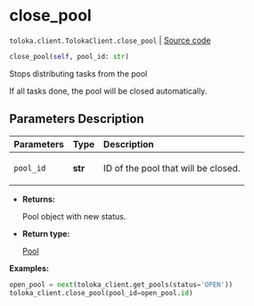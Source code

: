 # close_pool
`toloka.client.TolokaClient.close_pool` | [Source code](https://github.com/Toloka/toloka-kit/blob/v1.0.1/src/client/__init__.py#L40)

```python
close_pool(self, pool_id: str)
```

Stops distributing tasks from the pool


If all tasks done, the pool will be closed automatically.

## Parameters Description

| Parameters | Type | Description |
| :----------| :----| :-----------|
`pool_id`|**str**|<p>ID of the pool that will be closed.</p>

* **Returns:**

  Pool object with new status.

* **Return type:**

  [Pool](toloka.client.pool.Pool.md)

**Examples:**

```python
open_pool = next(toloka_client.get_pools(status='OPEN'))
toloka_client.close_pool(pool_id=open_pool.id)
```
